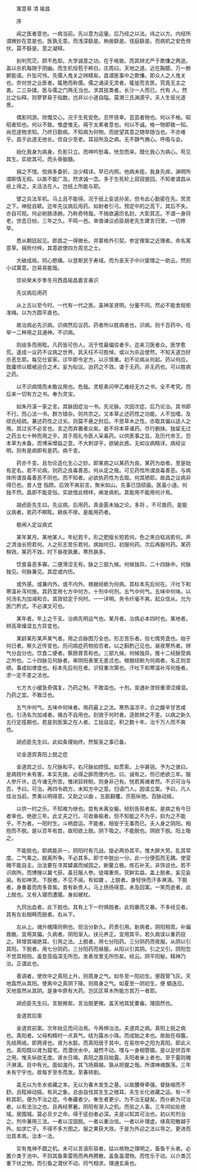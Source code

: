 <!-- { "loadSidebar": true } -->


　　寓意草 清 喻昌

　　序

　　闻之医者意也。一病当前。先以意为运量。后乃经之以法。纬之以方。内经所谓微妙在意是也。医孰无意。而浅深繇是。枘凿繇是。径庭繇是。而病机之安危倚伏。莫不繇是。意之凝释。

　　剖判荒茫。顾不危耶。大学诚意之功。在于格致。而其辨尤严于欺慊之两途。盖以杀机每随于阴幽。而生机恒苞于粹白。庄周曰。天地之道。近在胸臆。万一肺腑能语。升坠可怜。先儒人鬼关之辨精矣。昌谓医事中之欺慊。即众人之人鬼关也。奈何世之业医者。辄艳而称儒。儒之诵读无灵者。辄徙而言医。究竟无主之衷。二三杂揉。医与儒之门两无当也。求其拔类者。长沙一人而已。代有 人。然比之仙释。则寥寥易于指数。岂非以小道自隘。莫溯三氏渊源乎。夫人生驱光逐景。

　　偶影同游。欣慨交心。况于生死安危。忍怀侥幸。芸芸者物也。何以不格。昭昭者知也。何以不致。惟虚惟无。萌于太素者意也。何以不诚。格一物即致一知。尚恐逐物求知。乃终日勘病。不知病为何物。而欲望其意之随举随当也。不亦难乎。昌于此道无他长。但自少至老。耳目所及之病。无不静气微心。呼吸与会。

　　始化我身为病身。负影只立。而呻吟愁毒。恍忽而来。既化我心为病心。苟见其生。实欲其可。而头骨脑髓。

　　捐之不惜。傥病多委折。治少精详。早已内照。他病未痊。我身先瘁。渊明所谓斯情无假。以故不能广及。然求诚一念。多于生死轮上寂寂披回。不知者谓昌从纸上得之。夫活法在人。岂纸上所能与耶。

　　譬之兵法军机。马上且不能得。况于纸上妄说孙吴。但令此心勤密在先。冥灵之下。神挺自颖。迩年先议病后用药。如射者引弓。预定中的之高下。其后不失。亦自可观。何必剜肠涤肺。乃称奇特哉。不揣欲遍历名封。大彰其志。不谓一身将老。世态日纷。三年之久。不鸣一邑。幸值谏议卣臣胡老先生建言归里。一切修举。

　　悉从朝廷起见。即昌之一得微长。并蒙格外引契。参定俚案之近理者。命名寓意草。捐赀付梓。其意欲使四方周览之士。

　　大破成局。同心愍痛。以登斯民于寿域。而为圣天子中兴燮理之一助云。然则小试寓意。岂易易能哉。

　　崇祯癸未岁季冬月西昌喻昌嘉言甫识

　　先议病后用药

　　从上古以至今时。一代有一代之医。虽神圣贤明。分量不同。然必不能舍规矩准绳。以为方圆平直也。

　　故治病必先识病。识病然后议药。药者所以胜病者也。识病。则千百药中。任举一二种用之且通神。不识病。

　　则歧多而用眩。凡药皆可伤人。况于性最偏驳者乎。迩来习医者众。医学愈荒。遂成一议药不议病之世界。其夭枉不可胜悼。或以为杀运使然。不知天道岂好杀恶生耶。每见仕宦家。诊毕即令定方。以示慎重。初不论病从何起。药以何应。致庸师以模棱迎合之术。妄为拟议。迨药之不效。诿于无药。非无药也。可以胜病之药。

　　以不识病情而未敢议用也。危哉。灵枢素问甲乙难经无方之书。全不考究。而后来一切有方之书。奉为灵宝。

　　如朱丹溪一家之言。其脉因症治一书。先论脉。次因次症。后乃论治。其书即不行。而心法一书。群方错杂。则共宗之。又本草止述药性之功能。人不加嗜。及缪氏经疏。兼述药性之过劣。则莫不悬之肘后。不思草木之性。亦取其偏以适人之用。其过劣不必言也。言之而弃置者众矣。曷不将本草诸药。尽行删抹。独留无过之药五七十种而用之乎。其于周礼令医人采毒药。以供医事之旨。及历代帝王。恐本草为未备。而博采增益之意。不大刺谬乎。欲破此惑。无如议病精详。病经议明。则有是病即有是药。病千变。

　　药亦千变。且勿论造化生心之妙。即某病之以某药为良。某药为劫者。至是始有定名。若不论病。则药之良毒善恶。何从定之哉。可见药性所谓良毒善恶。与病体所谓良毒善恶不同也。而不知者。必欲执药性为去取。何其陋耶。故昌之议病非得已也。昔人登 指顾。后效不爽前言。聚米如山。先事已饶硕画。医虽小道。何独不然。昌即不能变俗。实欲借此榜样。阐发病机。其能用不能用何计焉。

　　胡卣臣先生曰。先议病。后用药。真金匮未抽之论。多将 。不可救药。是能议病者。若药不瞑眩。厥疾不瘳。是能用药者。

　　极闸人定议病式

　　某年某月。某地某人。年纪若干。形之肥瘦长短若何。色之黑白枯润若何。声之清浊长短若何。人之形志苦乐若何。病始何日。初服何药。次后再服何药。某药稍效。某药不效。时下昼夜孰重。寒热孰多。

　　饮食喜恶多寡。二便滑涩无有。脉之三部九候。何候独异。二十四脉中。何脉独见。何脉兼见。其症或内伤。

　　或外感。或兼内外。或不内外。根据经断为何病。其标本先后何在。汗吐下和寒温补泻何施。其药宜用七方中何方。十剂中何剂。五气中何气。五味中何味。以何汤名为加减和合。其效验定于何时。一一详明。务令纤毫不爽。起众信从。允为医门矜式。不必演文可也。

　　某年者。年上之干支。治病先明运气也。某月者。治病必本四时也。某地者。辨高卑燥湿五方异宜也。

　　某龄某形某声某气者。用之合脉图万全也。形志苦乐者。验七情劳逸也。始于何日者。察久近传变也。历问病症药物验否者。以之斟酌己见也。昼夜寒热者。辨气分血分也。饮食二便者。察肠胃乖和也。三部九候。何候独异。推十二经脉受病之所也。二十四脉见何脉者。审阴阳表里无差忒也。根据经断为何病者。名正则言顺。事成如律度也。标本先后何在者。识轻重次第也。汗吐下和寒温补泻何施者。求一定不差之法也。

　　七方大小缓急奇偶复。乃药之制。不敢滥也。十剂。宣通补泄轻重滑涩燥湿。乃药之宜。不敢泛也。

　　五气中何气。五味中何味者。用药最上之法。寒热温凉平。合之酸辛甘苦咸也。引汤名为加减者。循古不自用也。刻效于何时者。逐款辨之不差。以病之新久五行定痊期也。若是则医案之在人者。工拙自定。积之数十年。治千万人而不爽也。

　　胡卣臣先生曰。此如条理始终。然智圣之事已备。

　　论金道宾真阳上脱之症

　　金道宾之诊。左尺脉和平。右尺脉如控弦。如贯索。上中甚锐。予为之骇曰。是病枝叶未有害。本实先拨。必得之醉而使内也。曰。诚有之。但已绝欲三年。服人参斤许。迄今诸无所苦。惟闭目转盼。则身非己有。恍若离魂者然。不识可治与否。予曰。可治。再四令疏方。未知方中之意。归语门人。因请立案。予曰。凡人佳冶当前。贾勇以明得意。又助之以曲 。五脏翻覆。宗筋纵弛。百脉动摇。

　　以供一时之乐。不知难为继也。尝有未离女躯。倾刻告殒者矣。是病之有今日者幸也。绝欲三年。此丈夫之行。可收桑榆者。但不知能之不为乎。抑为之不能乎。不为者。一阳时生。斗柄尝运。不能者。相安于无事而已。夫人身之阴阳。相抱而不脱。是以百年有尝。故阳欲上脱。阴下吸之。不能脱也。阴欲下脱。阳上吸之。

　　不能脱也。即病能非一。阴阳时有亢战。旋必两协其平。惟大醉大劳。乱其常度。二气乘之。脱离所争。不必其多。即寸中脱出一分。此一分便孤而无耦。使营魄不能自主。治法要在寻其罅漏而缄固之。断鳌立极。炼石补天。非饰说也。若不识病所。而博搜以冀弋获。虽日服人参。徒竭重赀。究鲜实益。盖上脱者。妄见妄闻。有如神灵。下脱者。不见不闻。有如聋 。上脱者。身轻快而汗多淋漓。下脱者。身重着而肉多青紫。昔有新贵人。马上扬扬得意。未及回寓。一笑而逝者。此上脱也。又有入寝而遭魇。身如被杖。

　　九窍出血者。此下脱也。其有上下一时俱脱者。此则暴而又暴。不多经见者。其有左右相畸而脱者。右从下。

　　左从上。魂升魄降同例也。但治分新久。药贵引用。新病者。阴阳相乖。补偏救敝。宜用其偏。久病者。阴阳渐入。扶元养正。宜用其平。若久病误以重药投之。转增其竭绝耳。引用之法。上脱者。用七分阳药。三分阴药而夜服。从阴以引其阳。下脱者。用七分阴药。三分阳药而昼服。从阳以引其阴。引之又引。阴阳忽不觉其相抱。虽登高临深无所恐。发表攻里无所伤矣。经云。阴平阳秘。精神乃治。正谓此也。

　　善调者。使坎中之真阳上升。则周身之气。如冬至一阳初生。便葭管飞灰。天地翕然从其阳。使离中之真阴下降。则周身之气。如夏至一阴初生。便 蜩迭应。天地翕然从其阴。是身中原有大药。岂区区草木所能方其万一者耶。

　　胡卣臣先生曰。言脱微矣。言治脱更微。盖天地其犹橐龠。理固然也。

　　金道宾后案

　　金道宾前案。次年始见而问治焉。今再伸治法。夫道宾之病。真阳上脱之病也。真阳者。父母构精时一点真气。结为露水小珠。而成胎之本也。故胎在母腹。先结两岐。即两肾也。肾为水脏。而真阳居于其中。在易坎中之阳为真阳。即此义也。真阳既以肾为窟宅。而潜伏水中。凝然不动。嘿与一身相管摄。是以足供百年之用。惟夫纵欲无度。肾水日竭。真阳之面目始露。夫阳者亲上者也。至于露则魄汗淋漓。目中有光。面如渥丹。其飞扬屑越。孰从把握之哉。所谓神魂飘荡。三年未有宁宇也。故每岁至冬而发。至春转剧。

　　盖无以为冬水收藏之本。无以为春木发生之基。以故腰脊牵强。督脉缩而不舒。且眩掉动摇。有风之象。总由自伐其生生之根耳。夫生长化收藏之运。有一不称其职。便为不治之症。今奉藏者少。奉生者更少。为不治无疑矣。而仆断为可治者。以有法治之也。且再经寒暑。阴阳有渐入之机。而验之人事。三年间如处绝域。居围城。莫必旦夕之命。得于惩创者必深。夫是以知其可治也。初以煎剂治之。剂中兼用三法。一者以涩固脱。一者以重治怯。一者以补理虚。缘真阳散越于外。如求亡子。不得不多方图之。服之果获大效。于是为外迎之法以导之。更进而治其本焉。治本一法。

　　实有鬼神不觑之机。未可以言语形容者。姑以格物之理明之。畜鱼千头者。必置介类于池中。不则其鱼乘雷雨而冉冉腾散。盖鱼虽潜物。而性乐于动。以介类沉重下伏之物。而引鱼之潜伏不动。同气相求。理通玄奥也。

